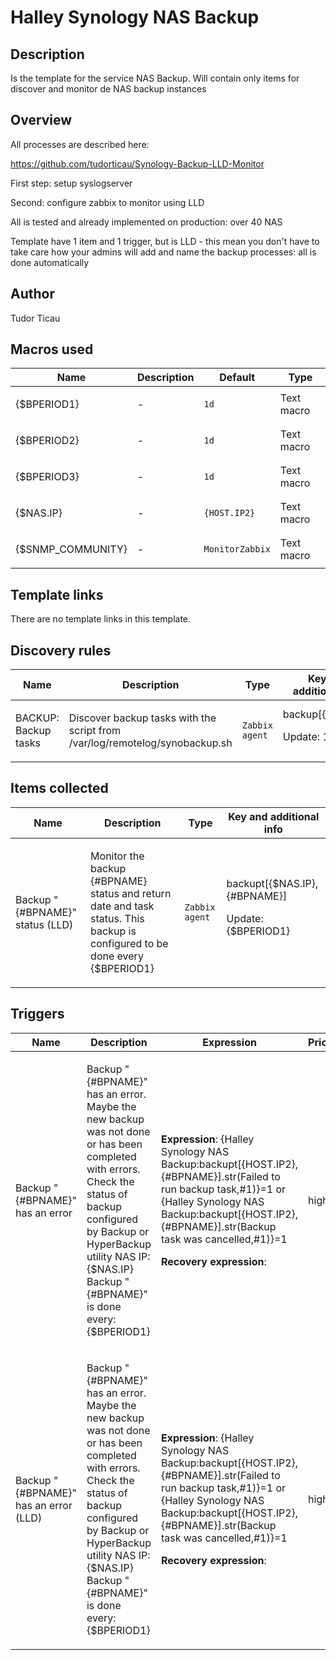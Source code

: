 # Halley Synology NAS Backup

## Description

Is the template for the service NAS Backup. Will contain only items for discover and monitor de NAS backup instances

## Overview

All processes are described here:


https://github.com/tudorticau/Synology-Backup-LLD-Monitor


First step: setup syslogserver


Second: configure zabbix to monitor using LLD


All is tested and already implemented on production: over 40 NAS


Template have 1 item and 1 trigger, but is LLD - this mean you don't have to take care how your admins will add and name the backup processes: all is done automatically


 


 

## Author

Tudor Ticau

## Macros used

|Name|Description|Default|Type|
|----|-----------|-------|----|
|{$BPERIOD1}|<p>-</p>|`1d`|Text macro|
|{$BPERIOD2}|<p>-</p>|`1d`|Text macro|
|{$BPERIOD3}|<p>-</p>|`1d`|Text macro|
|{$NAS.IP}|<p>-</p>|`{HOST.IP2}`|Text macro|
|{$SNMP_COMMUNITY}|<p>-</p>|`MonitorZabbix`|Text macro|
## Template links

There are no template links in this template.

## Discovery rules

|Name|Description|Type|Key and additional info|
|----|-----------|----|----|
|BACKUP: Backup tasks|<p>Discover backup tasks with the script from /var/log/remotelog/synobackup.sh</p>|`Zabbix agent`|backup[{$NAS.IP}]<p>Update: 1d</p>|
## Items collected

|Name|Description|Type|Key and additional info|
|----|-----------|----|----|
|Backup "{#BPNAME}" status (LLD)|<p>Monitor the backup {#BPNAME} status and return date and task status. This backup is configured to be done every {$BPERIOD1}</p>|`Zabbix agent`|backupt[{$NAS.IP},{#BPNAME}]<p>Update: {$BPERIOD1}</p>|
## Triggers

|Name|Description|Expression|Priority|
|----|-----------|----------|--------|
|Backup "{#BPNAME}" has an error|<p>Backup "{#BPNAME}" has an error. Maybe the new backup was not done or has been completed with errors. Check the status of backup configured by Backup or HyperBackup utility NAS IP: {$NAS.IP} Backup "{#BPNAME}" is done every: {$BPERIOD1}</p>|<p>**Expression**: {Halley Synology NAS Backup:backupt[{HOST.IP2},{#BPNAME}].str(Failed to run backup task,#1)}=1 or {Halley Synology NAS Backup:backupt[{HOST.IP2},{#BPNAME}].str(Backup task was cancelled,#1)}=1</p><p>**Recovery expression**: </p>|high|
|Backup "{#BPNAME}" has an error (LLD)|<p>Backup "{#BPNAME}" has an error. Maybe the new backup was not done or has been completed with errors. Check the status of backup configured by Backup or HyperBackup utility NAS IP: {$NAS.IP} Backup "{#BPNAME}" is done every: {$BPERIOD1}</p>|<p>**Expression**: {Halley Synology NAS Backup:backupt[{HOST.IP2},{#BPNAME}].str(Failed to run backup task,#1)}=1 or {Halley Synology NAS Backup:backupt[{HOST.IP2},{#BPNAME}].str(Backup task was cancelled,#1)}=1</p><p>**Recovery expression**: </p>|high|
